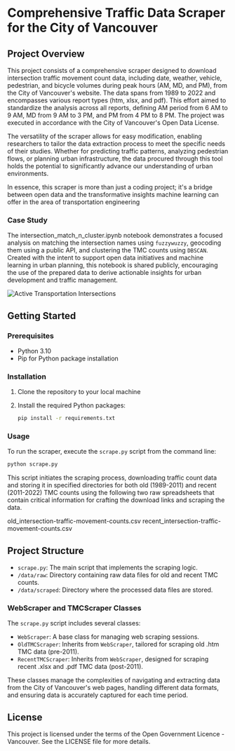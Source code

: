 # Comprehensive Traffic Data Scraper for the City of Vancouver

## Project Overview
This project consists of a comprehensive scraper designed to download intersection traffic movement count data, including date, weather, vehicle, pedestrian, and bicycle volumes during peak hours (AM, MD, and PM), from the City of Vancouver's website. The data spans from 1989 to 2022 and encompasses various report types (htm, xlsx, and pdf). This effort aimed to standardize the analysis across all reports, defining AM period from 6 AM to 9 AM, MD from 9 AM to 3 PM, and PM from 4 PM to 8 PM. The project was executed in accordance with the City of Vancouver's Open Data License.

The versatility of the scraper allows for easy modification, enabling researchers to tailor the data extraction process to meet the specific needs of their studies. Whether for predicting traffic patterns, analyzing pedestrian flows, or planning urban infrastructure, the data procured through this tool holds the potential to significantly advance our understanding of urban environments.

In essence, this scraper is more than just a coding project; it's a bridge between open data and the transformative insights machine learning can offer in the area of transportation engineering

### Case Study
The intersection_match_n_cluster.ipynb notebook demonstrates a focused analysis on matching the intersection names using `fuzzywuzzy`, geocoding them using a public API, and clustering the TMC counts using `DBSCAN`. Created with the intent to support open data initiatives and machine learning in urban planning, this notebook is shared publicly, encouraging the use of the prepared data to derive actionable insights for urban development and traffic management.


![Active Transportation Intersections](data/viz/80_20_viz.png)

## Getting Started

### Prerequisites
- Python 3.10
- Pip for Python package installation

### Installation
1. Clone the repository to your local machine

2. Install the required Python packages:
   ```sh
   pip install -r requirements.txt
   ```
   
### Usage
To run the scraper, execute the `scrape.py` script from the command line:
```sh
python scrape.py
```
This script initiates the scraping process, downloading traffic count data and storing it in specified directories for both old (1989-2011) and recent (2011-2022) TMC counts using the following two raw spreadsheets that contain critical information for crafting the download links and scraping the data.

old_intersection-traffic-movement-counts.csv 
recent_intersection-traffic-movement-counts.csv

## Project Structure
- `scrape.py`: The main script that implements the scraping logic.
- `/data/raw`: Directory containing raw data files for old and recent TMC counts.
- `/data/scraped`: Directory where the processed data files are stored.

### WebScraper and TMCScraper Classes
The `scrape.py` script includes several classes:
- `WebScraper`: A base class for managing web scraping sessions.
- `OldTMCScraper`: Inherits from `WebScraper`, tailored for scraping old .htm TMC data (pre-2011).
- `RecentTMCScraper`: Inherits from `WebScraper`, designed for scraping recent .xlsx and .pdf TMC data (post-2011).

These classes manage the complexities of navigating and extracting data from the City of Vancouver's web pages, handling different data formats, and ensuring data is accurately captured for each time period.

## License
This project is licensed under the terms of the Open Government Licence - Vancouver. See the LICENSE file for more details.


